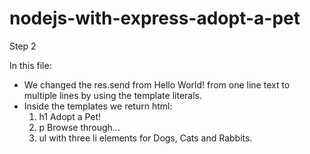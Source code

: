 # nodejs-with-express-adopt-a-pet

Step 2

In this file:
- We changed the res.send from Hello World! from one line text to multiple lines by using the template literals.
- Inside the templates we return html:
  1. h1 Adopt a Pet!
  2. p Browse through...
  3. ul with three li elements for Dogs, Cats and Rabbits.
